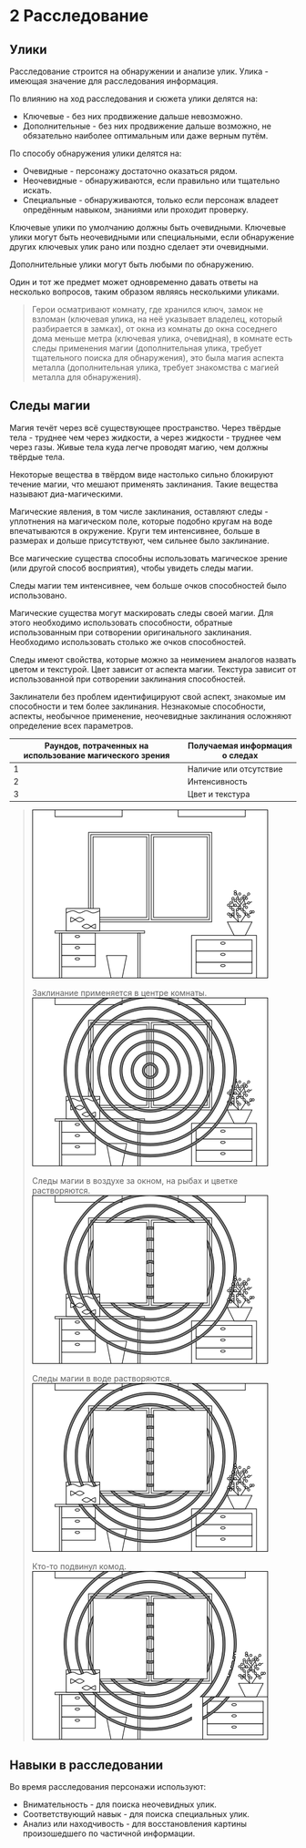 # 2 Расследование

## Улики

Расследование строится на обнаружении и анализе улик. Улика - имеющая значение для расследования информация.

По влиянию на ход расследования и сюжета улики делятся на:
- Ключевые - без них продвижение дальше невозможно.
- Дополнительные - без них продвижение дальше возможно, не обязательно наиболее оптимальным или даже верным путём.

По способу обнаружения улики делятся на:
- Очевидные - персонажу достаточно оказаться рядом.
- Неочевидные - обнаруживаются, если правильно или тщательно искать.
- Специальные - обнаруживаются, только если персонаж владеет опредённым навыком, знаниями или проходит проверку.

Ключевые улики по умолчанию должны быть очевидными.
Ключевые улики могут быть неочевидными или специальными, если обнаружение других ключевых улик рано или поздно сделает эти очевидными.

Дополнительные улики могут быть любыми по обнаружению.

Один и тот же предмет может одновременно давать ответы на несколько вопросов, таким образом являясь несколькими уликами.

>Герои осматривают комнату, где хранился ключ, замок не взломан (ключевая улика, на неё указывает владелец, который разбирается в замках),
>от окна из комнаты до окна соседнего дома меньше метра (ключевая улика, очевидная),
>в комнате есть следы применения магии (дополнительная улика, требует тщательного поиска для обнаружения),
>это была магия аспекта металла (дополнительная улика, требует знакомства с магией металла для обнаружения).

## Следы магии

Магия течёт через всё существующее пространство.
Через твёрдые тела - труднее чем через жидкости, а через жидкости - труднее чем через газы.
Живые тела куда легче проводят магию, чем должны твёрдые тела.

Некоторые вещества в твёрдом виде настолько сильно блокируют течение магии, что мешают применять заклинания.
Такие вещества называют диа-магическими.

Магические явления, в том числе заклинания, оставляют следы - уплотнения на магическом поле,
которые подобно кругам на воде впечатываются в окружение.
Круги тем интенсивнее, больше в размерах и дольше присутствуют, чем сильнее было заклинание.

Все магические существа способны использовать магическое зрение (или другой способ восприятия), чтобы увидеть следы магии.

Следы магии тем интенсивнее, чем больше очков способностей было использовано.

Магические существа могут маскировать следы своей магии.
Для этого необходимо использовать способности, обратные использованным при сотворении оригинального заклинания.
Необходимо использовать столько же очков способностей.

Следы имеют свойства, которые можно за неимением аналогов назвать цветом и текстурой.
Цвет зависит от аспекта магии. Текстура зависит от использованной при сотворении заклинания способностей.

Заклинатели без проблем идентифицируют свой аспект, знакомые им способности и тем более заклинания.
Незнакомые способности, аспекты, необычное применение, неочевидные заклинания осложняют определение всех параметров.

Раундов, потраченных на использование магического зрения | Получаемая информация о следах
-|-
1 | Наличие или отсутствие
2 | Интенсивность
3 | Цвет и текстура

>![](../x_img/III/2_magic_traces_1.png)
>
>Заклинание применяется в центре комнаты.
>![](../x_img/III/2_magic_traces_2.png)
>
>Следы магии в воздухе за окном, на рыбах и цветке растворяются. 
>![](../x_img/III/2_magic_traces_3.png)
>
>Следы магии в воде растворяются.
>![](../x_img/III/2_magic_traces_4.png)
>
>Кто-то подвинул комод.
>![](../x_img/III/2_magic_traces_5.png)

## Навыки в расследовании

Во время расследования персонажи используют:
- Внимательность - для поиска неочевидных улик.
- Соответствующий навык - для поиска специальных улик.
- Анализ или находчивость - для восстановления картины произошедшего по частичной информации.